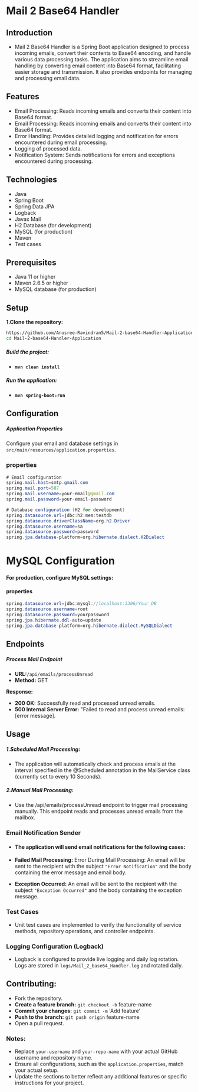 # Mail 2 Base64 Handler

## Introduction

- Mail 2 Base64 Handler is a Spring Boot application designed to process incoming emails, convert their contents to Base64 encoding, and handle various data processing tasks. The application aims to streamline email handling by converting email content into Base64 format, facilitating easier storage and transmission. It also provides endpoints for managing and processing email data.

## Features

- Email Processing: Reads incoming emails and converts their content into Base64 format.
- Email Processing: Reads incoming emails and converts their content into Base64 format.
- Error Handling: Provides detailed logging and notification for errors encountered during email processing.
- Logging of processed data.
- Notification System: Sends notifications for errors and exceptions encountered during processing.

## Technologies

- Java
- Spring Boot
- Spring Data JPA
- Logback
- Javax Mail
- H2 Database (for development)
- MySQL (for production)
- Maven
- Test cases

## Prerequisites

- Java 11 or higher
- Maven 2.6.5 or higher
- MySQL database (for production)

## Setup

****1.Clone the repository:****

   ```bash
   https://github.com/Anusree-Ravindran5/Mail-2-base64-Handler-Application.git
   cd Mail-2-base64-Handler-Application
   ```
##### Build the project:

* __`mvn clean install`__
##### Run the application:

* __`mvn spring-boot:run`__
## Configuration
##### Application Properties
Configure your email and database settings in `src/main/resources/application.properties`.

### properties
```java
# Email configuration
spring.mail.host=smtp.gmail.com
spring.mail.port=587
spring.mail.username=your-email@gmail.com
spring.mail.password=your-email-password

# Database configuration (H2 for development)
spring.datasource.url=jdbc:h2:mem:testdb
spring.datasource.driverClassName=org.h2.Driver
spring.datasource.username=sa
spring.datasource.password=password
spring.jpa.database-platform=org.hibernate.dialect.H2Dialect
```
# MySQL Configuration
#### For production, configure MySQL settings:

#### properties

```java
spring.datasource.url=jdbc:mysql://localhost:3306/Your_DB
spring.datasource.username=root
spring.datasource.password=yourpassword
spring.jpa.hibernate.ddl-auto=update
spring.jpa.database-platform=org.hibernate.dialect.MySQLDialect
```

## Endpoints
##### Process Mail Endpoint
* **URL:**`/api/emails/processUnread`
* **Method:** GET


****Response:****

* **200 OK:** Successfully read and processed unread emails.
* **500 Internal Server Error:** "Failed to read and process unread emails: [error message].

## Usage

##### 1.Scheduled Mail Processing:

- The application will automatically check and process emails at the interval specified in the @Scheduled annotation in the MailService class (currently set to every 10 Seconds).

##### 2.Manual Mail Processing:

- Use the /api/emails/processUnread endpoint to trigger mail processing manually. This endpoint reads and processes unread emails from the mailbox.

### Email Notification Sender

- #### The application will send email notifications for the following cases:

- **Failed Mail Processing:** Error During Mail Processing: An email will be sent to the recipient with the subject `"Error Notification"` and the body containing the error message and email body.
- **Exception Occurred:** An email will be sent to the recipient with the subject `"Exception Occurred"` and the body containing the exception message.

### Test Cases
- Unit test cases are implemented to verify the functionality of service methods, repository operations, and controller endpoints.

### Logging Configuration (Logback)
- Logback is configured to provide live logging and daily log rotation. Logs are stored in `logs/Mail_2_base64_Handler.log` and rotated daily.
## Contributing:
- Fork the repository.
- **Create a feature branch:** `git checkout -b` feature-name
- **Commit your changes:** `git commit -m` 'Add feature'
- **Push to the branch:** `git push origin` feature-name
- Open a pull request.

### Notes:
- Replace `your-username` and `your-repo-name` with your actual GitHub username and repository name.
- Ensure all configurations, such as the `application.properties`, match your actual setup.
- Update the sections to better reflect any additional features or specific instructions for your project.
